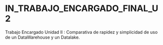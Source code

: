 # IN_TRABAJO_ENCARGADO_FINAL_U2
Trabajo Encargado Unidad II : Comparativa de rapidez y simplicidad de uso de un DataWarehouse y un Datalake.
